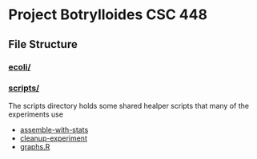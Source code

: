# Project Botrylloides CSC 448


## File Structure

### [ecoli/](ecoli/)

### [scripts/](/scripts)

The scripts directory holds some shared healper scripts that many of the experiments use

 - [assemble-with-stats](/scripts/assemble-with-stats)
 - [cleanup-experiment](/scripts/cleanup-experiment)
 - [graphs.R](/scripts/graphs.R)
